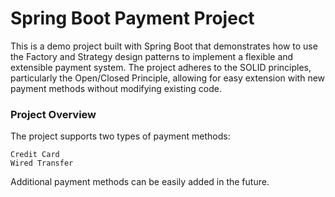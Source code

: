 # Spring Boot Payment Project
This is a demo project built with Spring Boot that demonstrates how to use the Factory and Strategy design patterns to implement a flexible and extensible payment system. The project adheres to the SOLID principles, particularly the Open/Closed Principle, allowing for easy extension with new payment methods without modifying existing code.

### Project Overview
The project supports two types of payment methods:

    Credit Card
    Wired Transfer

Additional payment methods can be easily added in the future.
